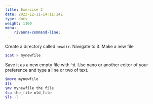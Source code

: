 ```yaml
---
title: Exercise 2
date: 2023-12-11-14:11:14Z
type: docs 
weight: 1100
menu: 
    rivanna-command-line:
---
```


Create a directory called `newdir`.  Navigate to it.  Make a new file
```bash
$cat > mynewfile
```

Save it as a new empty file with `^d`.  Use nano or another editor of your preference and type a line or two of text.

```bash
$more mynewfile
$ls 
$mv mynewfile the_file
$cp the_file old_file
$ls -l
```
